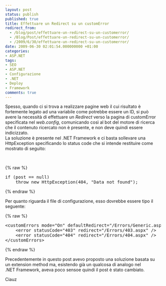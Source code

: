 ```yaml
---
layout: post
status: publish
published: true
title: Effettuare un Redirect su un customError
redirect_from: 
  - /blog/post/effettuare-un-redirect-su-un-customerror/
  - /Blog/Post/effettuare-un-redirect-su-un-customerror/
  - /2009/6/30/effettuare-un-redirect-su-un-customerror/
date: 2009-06-30 02:01:54.000000000 +01:00
categories:
- ASP.NET
tags:
- SEO
- ASP.NET
- Configurazione
- .NET
- Deploy
- Framework
comments: true
---
```

<p>Spesso, quando ci si trova a realizzare pagine web il cui risultato &egrave; fortemente legato ad una variabile come potrebbe essere un ID, si pu&ograve; avere la necessit&agrave; di effettuare un <em>Redirect</em> verso la pagina di customError specificata nel <em>web.config</em>, comunicando cos&igrave; al bot del motore di ricerca che il contenuto ricercato non &egrave; presente, e non deve quindi essere indicizzato.<br />
La soluzione &egrave; presente nel .NET&nbsp;Framework e ci basta sollevare una HttpException specificando lo status code che si intende restituire come mostrato di seguito:</p>
<p>&nbsp;</p>
{% raw %}<pre class="brush: csharp; ruler: true;">
if (post == null)
    throw new HttpException(404, &quot;Data not found&quot;);</pre>{% endraw %}
<p>Per quanto riguarda il file di configurazione, esso dovrebbe essere tipo il seguente:</p>
{% raw %}<pre class="brush: xml; ruler: true;">
&lt;customErrors mode=&quot;On&quot; defaultRedirect=&quot;/Errors/Generic.aspx&quot;&gt;
    &lt;error statusCode=&quot;403&quot; redirect=&quot;/Errors/403.aspx&quot; /&gt;
    &lt;error statusCode=&quot;404&quot; redirect=&quot;/Errors/404.aspx&quot; /&gt;
&lt;/customErrors&gt;</pre>{% endraw %}
<p>Precedentemente in questo post avevo proposto una soluzione basata su un extension method ma, esistendo gi&agrave; un qualcosa di analogo nel .NET&nbsp;Framework, aveva poco sensoe quindi il post &egrave; stato cambiato.</p>
<p>Ciauz</p>

